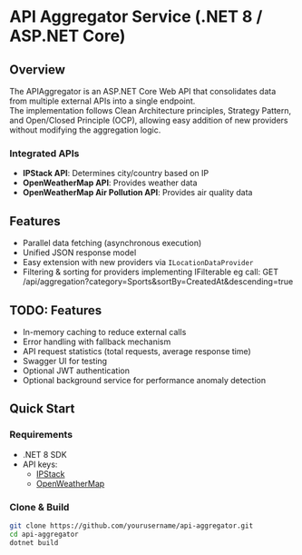 # API Aggregator Service (.NET 8 / ASP.NET Core)

## Overview
The APIAggregator is an ASP.NET Core Web API that consolidates data from multiple external APIs into a single endpoint.  
The implementation follows Clean Architecture principles, Strategy Pattern, and Open/Closed Principle (OCP), allowing easy addition of new providers without modifying the aggregation logic.

### Integrated APIs
- **IPStack API**: Determines city/country based on IP
- **OpenWeatherMap API**: Provides weather data
- **OpenWeatherMap Air Pollution API**: Provides air quality data

## Features
- Parallel data fetching (asynchronous execution)
- Unified JSON response model
- Easy extension with new providers via `ILocationDataProvider`
- Filtering & sorting for providers implementing IFilterable eg call: GET /api/aggregation?category=Sports&sortBy=CreatedAt&descending=true

## TODO: Features
- In-memory caching to reduce external calls
- Error handling with fallback mechanism
- API request statistics (total requests, average response time)
- Swagger UI for testing
- Optional JWT authentication
- Optional background service for performance anomaly detection

## Quick Start

### Requirements
- .NET 8 SDK
- API keys:
  - [IPStack](https://ipstack.com/)
  - [OpenWeatherMap](https://openweathermap.org/api)

### Clone & Build
```bash
git clone https://github.com/yourusername/api-aggregator.git
cd api-aggregator
dotnet build
